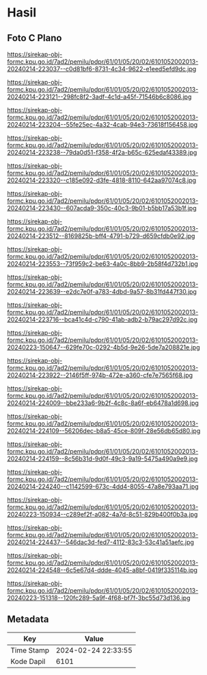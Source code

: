 # Hasil

## Foto C Plano

https://sirekap-obj-formc.kpu.go.id/7ad2/pemilu/pdpr/61/01/05/20/02/6101052002013-20240214-223037--c0d81bf6-8731-4c34-9622-e1eed5efd9dc.jpg

https://sirekap-obj-formc.kpu.go.id/7ad2/pemilu/pdpr/61/01/05/20/02/6101052002013-20240214-223121--298fc8f2-3adf-4c1d-a45f-71546b6c8086.jpg

https://sirekap-obj-formc.kpu.go.id/7ad2/pemilu/pdpr/61/01/05/20/02/6101052002013-20240214-223204--55fe25ec-4a32-4cab-94e3-73618f156458.jpg

https://sirekap-obj-formc.kpu.go.id/7ad2/pemilu/pdpr/61/01/05/20/02/6101052002013-20240214-223238--79da0d51-f358-4f2a-b65c-625edaf43389.jpg

https://sirekap-obj-formc.kpu.go.id/7ad2/pemilu/pdpr/61/01/05/20/02/6101052002013-20240214-223320--c185e092-d3fe-4818-8110-642aa97074c8.jpg

https://sirekap-obj-formc.kpu.go.id/7ad2/pemilu/pdpr/61/01/05/20/02/6101052002013-20240214-223430--607acda9-350c-40c3-9b01-b5bb17a53b1f.jpg

https://sirekap-obj-formc.kpu.go.id/7ad2/pemilu/pdpr/61/01/05/20/02/6101052002013-20240214-223512--8169825b-bff4-4791-b729-d659cfdb0e92.jpg

https://sirekap-obj-formc.kpu.go.id/7ad2/pemilu/pdpr/61/01/05/20/02/6101052002013-20240214-223553--73f959c2-be63-4a0c-8bb9-2b58f4d732b1.jpg

https://sirekap-obj-formc.kpu.go.id/7ad2/pemilu/pdpr/61/01/05/20/02/6101052002013-20240214-223639--e2dc7e0f-a783-4dbd-9a57-8b31fd447f30.jpg

https://sirekap-obj-formc.kpu.go.id/7ad2/pemilu/pdpr/61/01/05/20/02/6101052002013-20240214-223716--bca41c4d-c790-41ab-adb2-b79ac297d92c.jpg

https://sirekap-obj-formc.kpu.go.id/7ad2/pemilu/pdpr/61/01/05/20/02/6101052002013-20240223-150647--629fe70c-0292-4b5d-9e26-5de7a208821e.jpg

https://sirekap-obj-formc.kpu.go.id/7ad2/pemilu/pdpr/61/01/05/20/02/6101052002013-20240214-223922--2146f5ff-974b-472e-a360-cfe7e7565f68.jpg

https://sirekap-obj-formc.kpu.go.id/7ad2/pemilu/pdpr/61/01/05/20/02/6101052002013-20240214-224009--bbe233a6-9b2f-4c8c-8a6f-eb6478a1d698.jpg

https://sirekap-obj-formc.kpu.go.id/7ad2/pemilu/pdpr/61/01/05/20/02/6101052002013-20240214-224109--56206dec-b8a5-45ce-809f-28e56db65d80.jpg

https://sirekap-obj-formc.kpu.go.id/7ad2/pemilu/pdpr/61/01/05/20/02/6101052002013-20240214-224159--8c56b31d-9d0f-49c3-9a19-5475a490a9e9.jpg

https://sirekap-obj-formc.kpu.go.id/7ad2/pemilu/pdpr/61/01/05/20/02/6101052002013-20240214-224240--c1142599-673c-4dd4-8055-47a8e793aa71.jpg

https://sirekap-obj-formc.kpu.go.id/7ad2/pemilu/pdpr/61/01/05/20/02/6101052002013-20240223-150934--c289ef2f-a082-4a7d-8c51-829b400f0b3a.jpg

https://sirekap-obj-formc.kpu.go.id/7ad2/pemilu/pdpr/61/01/05/20/02/6101052002013-20240214-224437--546dac3d-fed7-4112-83c3-53c41a51aefc.jpg

https://sirekap-obj-formc.kpu.go.id/7ad2/pemilu/pdpr/61/01/05/20/02/6101052002013-20240214-224548--6c5e67d4-ddde-4045-a8bf-0419f335114b.jpg

https://sirekap-obj-formc.kpu.go.id/7ad2/pemilu/pdpr/61/01/05/20/02/6101052002013-20240223-151318--120fc289-5a9f-4f68-bf7f-3bc55d73d136.jpg


## Metadata

| Key        | Value               |
| ---------- | ------------------- |
| Time Stamp | 2024-02-24 22:33:55 |
| Kode Dapil | 6101                |



